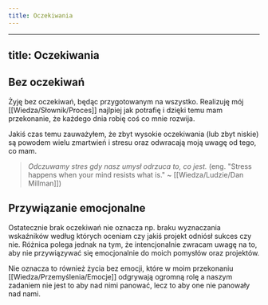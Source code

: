 ```yaml
---
title: Oczekiwania
---
```


---
title: Oczekiwania
---
## Bez oczekiwań
Żyję bez oczekiwań, będąc przygotowanym na wszystko. Realizuję mój [[Wiedza/Słownik/Proces]] najlpiej jak potrafię i dzięki temu mam przekonanie, że każdego dnia robię coś co mnie rozwija. 

Jakiś czas temu zauważyłem, że zbyt wysokie oczekiwania (lub zbyt niskie) są powodem wielu zmartwień i stresu oraz odwracają moją uwagę od tego, co mam. 

> _Odczuwamy stres gdy nasz umysł odrzuca to, co jest._ 
> (eng. "Stress happens when your mind resists what is." ~ [[Wiedza/Ludzie/Dan Millman]])

## Przywiązanie emocjonalne
Ostatecznie brak oczekiwań nie oznacza np. braku wyznaczania wskaźników według których oceniam czy jakiś projekt odniósł sukces czy nie. Różnica polega jednak na tym, że intencjonalnie zwracam uwagę na to, aby nie przywiązywać się emocjonalnie do moich pomysłów oraz projektów. 

Nie oznacza to również życia bez emocji, które w moim przekonaniu [[Wiedza/Przemyślenia/Emocje]] odgrywają ogromną rolę a naszym zadaniem nie jest to aby nad nimi panować, lecz to aby one nie panowały nad nami.



